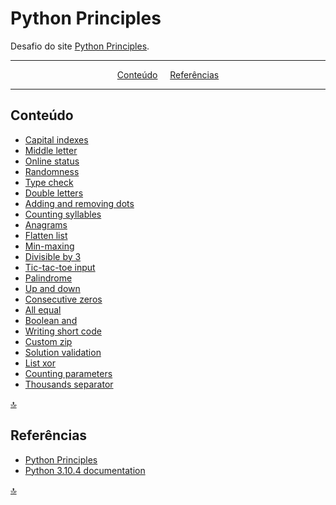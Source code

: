 # Python Principles

Desafio do site [Python Principles](https://pythonprinciples.com/challenges/).

---

<p align="center">
<a href="#conteúdo">Conteúdo</a>&nbsp;&nbsp;&nbsp;&nbsp;
<a href="#referências">Referências</a>
</p>

---

## Conteúdo

* [Capital indexes](capital_indexes.py)
* [Middle letter](middle_letter.py)
* [Online status](online_status.py)
* [Randomness](randomness.py)
* [Type check](type_check.py)
* [Double letters](double_letters.py)
* [Adding and removing dots](adding_removing_dots.py)
* [Counting syllables](counting_syllables.py)
* [Anagrams](anagrams.py)
* [Flatten list](flatten_list.py)
* [Min-maxing](min_maxing.py)
* [Divisible by 3](divisible_by_3.py)
* [Tic-tac-toe input](tic_tac_toe_input.py)
* [Palindrome](palindrome.py)
* [Up and down](up_and_down.py)
* [Consecutive zeros](consecutive_zeros.py)
* [All equal](all_equal.py)
* [Boolean and](boolean_and.py)
* [Writing short code](writing_short_code.py)
* [Custom zip](custom_zip.py)
* [Solution validation](solution_validation.py)
* [List xor](list_xor.py)
* [Counting parameters](counting_parameters.py)
* [Thousands separator](thousands_separator.py)

[🔝](#python-principles)

## Referências

* [Python Principles](https://pythonprinciples.com/challenges/)
* [Python 3.10.4 documentation](https://docs.python.org/3/library/)

[🔝](#python-principles)